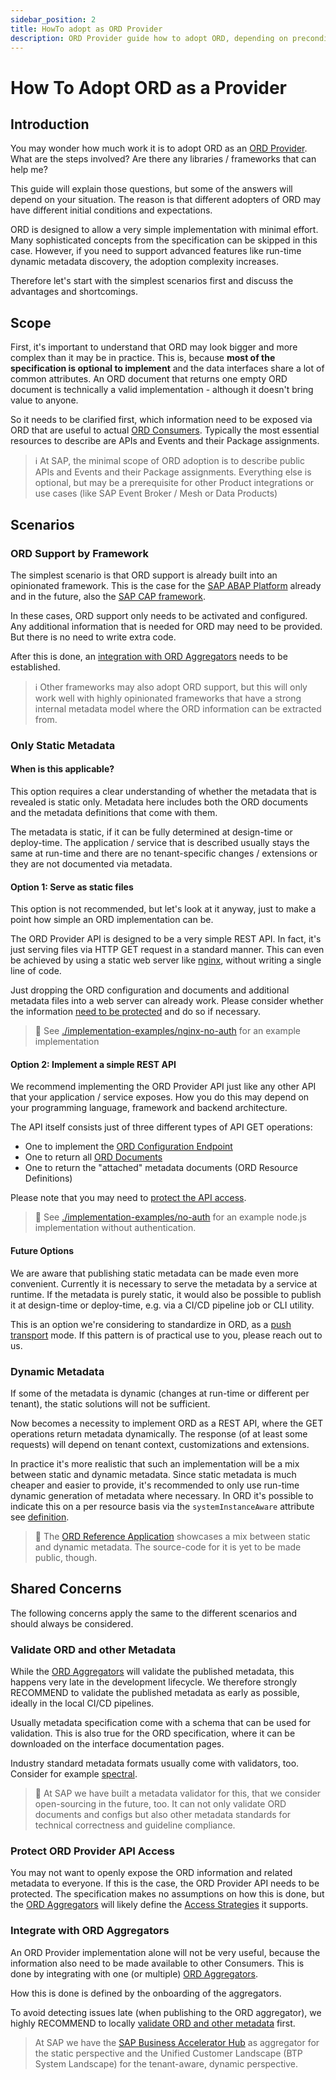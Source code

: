 ```yaml
---
sidebar_position: 2
title: HowTo adopt as ORD Provider
description: ORD Provider guide how to adopt ORD, depending on preconditions and requirements.
---
```


# How To Adopt ORD as a Provider

## Introduction

You may wonder how much work it is to adopt ORD as an [ORD Provider](../../spec-v1/index.md#ord-provider).
What are the steps involved? Are there any libraries / frameworks that can help me?

This guide will explain those questions, but some of the answers will depend on your situation.
The reason is that different adopters of ORD may have different initial conditions and expectations.

ORD is designed to allow a very simple implementation with minimal effort. Many sophisticated concepts from the specification can be skipped in this case. However, if you need to support advanced features like run-time dynamic metadata discovery, the adoption complexity increases.

Therefore let's start with the simplest scenarios first and discuss the advantages and shortcomings.

## Scope

First, it's important to understand that ORD may look bigger and more complex than it may be in practice.
This is, because **most of the specification is optional to implement** and the data interfaces share a lot of common attributes.
An ORD document that returns one empty ORD document is technically a valid implementation - although it doesn't bring value to anyone.

So it needs to be clarified first, which information need to be exposed via ORD that are useful to actual [ORD Consumers](../../spec-v1/index.md#ord-consumer). Typically the most essential resources to describe are APIs and Events and their Package assignments.

> ℹ At SAP, the minimal scope of ORD adoption is to describe public APIs and Events and their Package assignments.
> Everything else is optional, but may be a prerequisite for other Product integrations or use cases (like SAP Event Broker / Mesh or Data Products)

## Scenarios

### ORD Support by Framework

The simplest scenario is that ORD support is already built into an opinionated framework.
This is the case for the [SAP ABAP Platform](https://developers.sap.com/topics/abap-platform.platform.html) already and in the future, also the [SAP CAP framework](https://cap.cloud.sap/docs/about/).

In these cases, ORD support only needs to be activated and configured. Any additional information that is needed for ORD may need to be provided. But there is no need to write extra code.

After this is done, an [integration with ORD Aggregators](#integrate-with-ord-aggregators) needs to be established.

> ℹ Other frameworks may also adopt ORD support, but this will only work well with highly opinionated frameworks that have a strong internal metadata model where the ORD information can be extracted from.

### Only Static Metadata

#### When is this applicable?

This option requires a clear understanding of whether the metadata that is revealed is static only.
Metadata here includes both the ORD documents and the metadata definitions that come with them.

The metadata is static, if it can be fully determined at design-time or deploy-time.
The application / service that is described usually stays the same at run-time and there are no tenant-specific changes / extensions or they are not documented via metadata.

#### Option 1: Serve as static files

This option is not recommended, but let's look at it anyway, just to make a point how simple an ORD implementation can be.

The ORD Provider API is designed to be a very simple REST API.
In fact, it's just serving files via HTTP GET request in a standard manner.
This can even be achieved by using a static web server like [nginx](https://www.nginx.com/), without writing a single line of code.

Just dropping the ORD configuration and documents and additional metadata files into a web server can already work.
Please consider whether the information [need to be protected](#protect-ord-document-api-access) and do so if necessary.

> 🔗 See [./implementation-examples/nginx-no-auth](https://github.com/open-resource-discovery/specification/tree/main/implementation-examples/nginx-no-auth) for an example implementation

#### Option 2: Implement a simple REST API

We recommend implementing the ORD Provider API just like any other API that your application / service exposes.
How you do this may depend on your programming language, framework and backend architecture.

The API itself consists just of three different types of API GET operations:

- One to implement the [ORD Configuration Endpoint](../../spec-v1/index.md#ord-configuration-endpoint)
- One to return all [ORD Documents](../../spec-v1/index.md#ord-document)
- One to return the "attached" metadata documents (ORD Resource Definitions)

Please note that you may need to [protect the API access](#protect-ord-document-api-access).

> 🔗 See [./implementation-examples/no-auth](https://github.com/open-resource-discovery/specification/tree/main/implementation-examples/no-auth) for an example node.js implementation without authentication.

#### Future Options

We are aware that publishing static metadata can be made even more convenient.
Currently it is necessary to serve the metadata by a service at runtime.
If the metadata is purely static, it would also be possible to publish it at design-time or deploy-time, e.g. via a CI/CD pipeline job or CLI utility.

This is an option we're considering to standardize in ORD, as a [push transport](../../spec-v1/index.md#push-transport) mode. If this pattern is of practical use to you, please reach out to us.

### Dynamic Metadata

If some of the metadata is dynamic (changes at run-time or different per tenant), the static solutions will not be sufficient.

Now becomes a necessity to implement ORD as a REST API, where the GET operations return metadata dynamically.
The response (of at least some requests) will depend on tenant context, customizations and extensions.

In practice it's more realistic that such an implementation will be a mix between static and dynamic metadata.
Since static metadata is much cheaper and easier to provide, it's recommended to only use run-time dynamic generation of metadata where necessary. In ORD it's possible to indicate this on a per resource basis via the `systemInstanceAware` attribute see [definition](../../spec-v1/index.md#def-system-instance-aware).

> 🚧 The [ORD Reference Application](https://ord-reference-application.cfapps.sap.hana.ondemand.com/) showcases a mix between static and dynamic metadata. The source-code for it is yet to be made public, though.

## Shared Concerns

The following concerns apply the same to the different scenarios and should always be considered.

### Validate ORD and other Metadata

While the [ORD Aggregators](../../spec-v1/index.md#ord-aggregator) will validate the published metadata, this happens very late in the development lifecycle.
We therefore strongly RECOMMEND to validate the published metadata as early as possible, ideally in the local CI/CD pipelines.

Usually metadata specification come with a schema that can be used for validation. This is also true for the ORD specification, where it can be downloaded on the interface documentation pages.

Industry standard metadata formats usually come with validators, too. Consider for example [spectral](https://stoplight.io/open-source/spectral).

> 🚧 At SAP we have built a metadata validator for this, that we consider open-sourcing in the future, too.
> It can not only validate ORD documents and configs but also other metadata standards for technical correctness and guideline compliance.

### Protect ORD Provider API Access

You may not want to openly expose the ORD information and related metadata to everyone.
If this is the case, the ORD Provider API needs to be protected.
The specification makes no assumptions on how this is done, but the [ORD Aggregators](../../spec-v1/index.md#ord-aggregator) will likely define the [Access Strategies](../../spec-extensions/access-strategies/) it supports.

### Integrate with ORD Aggregators

An ORD Provider implementation alone will not be very useful, because the information also need to be made available to other Consumers. This is done by integrating with one (or multiple) [ORD Aggregators](../../spec-v1/index.md#ord-aggregator).

How this is done is defined by the onboarding of the aggregators.

To avoid detecting issues late (when publishing to the ORD aggregator), we highly RECOMMEND to locally [validate ORD and other metadata](#validate-ord-and-other-metadata) first.

> At SAP we have the [SAP Business Accelerator Hub](https://api.sap.com/) as aggregator for the static perspective and the Unified Customer Landscape (BTP System Landscape) for the tenant-aware, dynamic perspective.
